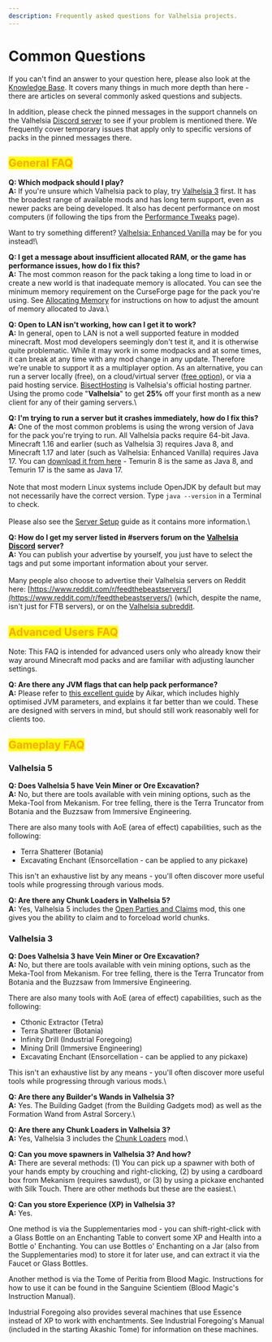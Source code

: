 ```yaml
---
description: Frequently asked questions for Valhelsia projects.
---
```


# Common Questions

If you can't find an answer to your question here, please also look at the [Knowledge Base](knowledgebase/). It covers many things in much more depth than here - there are articles on several commonly asked questions and subjects.

In addition, please check the pinned messages in the support channels on the Valhelsia [Discord server](https://valhelsia.net/discord) to see if your problem is mentioned there. We frequently cover temporary issues that apply only to specific versions of packs in the pinned messages there.

## <mark style="color:orange;">General FAQ</mark>

**Q: Which modpack should I play?**\
**A:** If you're unsure which Valhelsia pack to play, try [Valhelsia 3](https://www.curseforge.com/minecraft/modpacks/valhelsia-3) first. It has the broadest range of available mods and has long term support, even as newer packs are being developed. It also has decent performance on most computers (if following the tips from the [Performance Tweaks](knowledgebase/performance-tweaks.md) page).

Want to try something different? [Valhelsia: Enhanced Vanilla](https://www.curseforge.com/minecraft/modpacks/valhelsia-enhanced-vanilla) may be for you instead!\


**Q: I get a message about insufficient allocated RAM, or the game has performance issues, how do I fix this?**\
**A:** The most common reason for the pack taking a long time to load in or create a new world is that inadequate memory is allocated. You can see the minimum memory requirement on the CurseForge page for the pack you're using. See [Allocating Memory](knowledgebase/allocating-memory.md) for instructions on how to adjust the amount of memory allocated to Java.\


**Q: Open to LAN isn't working, how can I get it to work?**\
**A:** In general, open to LAN is not a well supported feature in modded minecraft. Most mod developers seemingly don't test it, and it is otherwise quite problematic. While it may work in some modpacks and at some times, it can break at any time with any mod change in any update. Therefore we're unable to support it as a multiplayer option. As an alternative, you can run a server locally (free), on a cloud/virtual server ([free option](https://blogs.oracle.com/developers/post/how-to-set-up-and-run-a-really-powerful-free-minecraft-server-in-the-cloud)), or via a paid hosting service. [BisectHosting](https://bisecthosting.com/Valhelsia) is Valhelsia's official hosting partner. Using the promo code "**Valhelsia**" to get **25%** off your first month as a new client for any of their gaming servers.\


**Q: I'm trying to run a server but it crashes immediately, how do I fix this?**\
**A:** One of the most common problems is using the wrong version of Java for the pack you're trying to run. All Valhelsia packs require 64-bit Java. Minecraft 1.16 and earlier (such as Valhelsia 3) requires Java 8, and Minecraft 1.17 and later (such as Valhelsia: Enhanced Vanilla) requires Java 17. You can [download it from here](https://adoptium.net/) - Temurin 8 is the same as Java 8, and Temurin 17 is the same as Java 17.\
\
Note that most modern Linux systems include OpenJDK by default but may not necessarily have the correct version. Type `java --version` in a Terminal to check.\
\
Please also see the [Server Setup](knowledgebase/server-setup.md) guide as it contains more information.\


**Q: How do I get my server listed in #servers forum on the** [**Valhelsia Discord**](https://valhelsia.net/discord) **server?**\
**A:** You can publish your advertise by yourself, you just have to select the tags and put some important information about your server.\
\
Many people also choose to advertise their Valhelsia servers on Reddit here: [https://www.reddit.com/r/feedthebeastservers/](https://www.reddit.com/r/feedthebeastservers/) (which, despite the name, isn't just for FTB servers), or on the [Valhelsia subreddit](https://www.reddit.com/r/Valhelsia/).

## <mark style="color:orange;">Advanced Users FAQ</mark>

Note: This FAQ is intended for advanced users only who already know their way around Minecraft mod packs and are familiar with adjusting launcher settings.

**Q: Are there any JVM flags that can help pack performance?**\
**A:** Please refer to [this excellent guide](https://aikar.co/mcflags.html) by Aikar, which includes highly optimised JVM parameters, and explains it far better than we could. These are designed with servers in mind, but should still work reasonably well for clients too.

## <mark style="color:orange;">Gameplay FAQ</mark>

### Valhelsia 5

**Q: Does Valhelsia 5 have Vein Miner or Ore Excavation?**\
**A:** No, but there are tools available with vein mining options, such as the Meka-Tool from Mekanism. For tree felling, there is the Terra Truncator from Botania and the Buzzsaw from Immersive Engineering.&#x20;

There are also many tools with AoE (area of effect) capabilities, such as the following:

* Terra Shatterer (Botania)
* Excavating Enchant (Ensorcellation - can be applied to any pickaxe)

This isn't an exhaustive list by any means - you'll often discover more useful tools while progressing through various mods.



**Q: Are there any Chunk Loaders in Valhelsia 5?**\
**A:** Yes, Valhelsia 5 includes the [Open Parties and Claims](https://www.curseforge.com/minecraft/mc-mods/open-parties-and-claims) mod, this one gives you the ability to claim and to forceload world chunks.

### Valhelsia 3

**Q: Does Valhelsia 3 have Vein Miner or Ore Excavation?**\
**A:** No, but there are tools available with vein mining options, such as the Meka-Tool from Mekanism. For tree felling, there is the Terra Truncator from Botania and the Buzzsaw from Immersive Engineering.&#x20;

There are also many tools with AoE (area of effect) capabilities, such as the following:

* Cthonic Extractor (Tetra)
* Terra Shatterer (Botania)
* Infinity Drill (Industrial Foregoing)
* Mining Drill (Immersive Engineering)
* Excavating Enchant (Ensorcellation - can be applied to any pickaxe)

This isn't an exhaustive list by any means - you'll often discover more useful tools while progressing through various mods.\


**Q: Are there any Builder's Wands in Valhelsia 3?**\
**A:** Yes. The Building Gadget (from the Building Gadgets mod) as well as the Formation Wand from Astral Sorcery.\


**Q: Are there any Chunk Loaders in Valhelsia 3?**\
**A:** Yes, Valhelsia 3 includes the [Chunk Loaders](https://www.curseforge.com/minecraft/mc-mods/chunk-loaders) mod.\


**Q: Can you move spawners in Valhelsia 3? And how?**\
**A:** There are several methods: (1) You can pick up a spawner with both of your hands empty by crouching and right-clicking, (2) by using a cardboard box from Mekanism (requires sawdust), or (3) by using a pickaxe enchanted with Silk Touch. There are other methods but these are the easiest.\


**Q: Can you store Experience (XP) in Valhelsia 3?**\
**A:** Yes.&#x20;

One method is via the Supplementaries mod - you can shift-right-click with a Glass Bottle on an Enchanting Table to convert some XP and Health into a Bottle o' Enchanting. You can use Bottles o' Enchanting on a Jar (also from the Supplementaries mod) to store it for later use, and can extract it via the Faucet or Glass Bottles.

Another method is via the Tome of Peritia from Blood Magic. Instructions for how to use it can be found in the Sanguine Scientiem (Blood Magic's Instruction Manual).

Industrial Foregoing also provides several machines that use Essence instead of XP to work with enchantments. See Industrial Foregoing's Manual (included in the starting Akashic Tome) for information on these machines.
